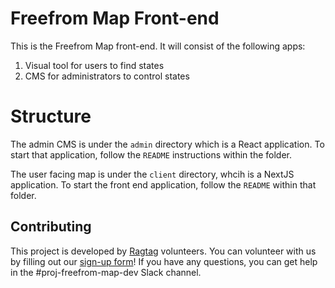 # Freefrom Map Front-end
This is the Freefrom Map front-end. It will consist of the following apps:

1. Visual tool for users to find states
1. CMS for administrators to control states

# Structure
The admin CMS is under the `admin` directory which is a React application. To start that application, follow the `README`
instructions within the folder.

The user facing map is under the `client` directory, whcih is a NextJS application. To start the front end application,
follow the `README` within that folder.

## Contributing
This project is developed by [Ragtag](https://ragtag.org/) volunteers. You can volunteer with us by filling out our [sign-up form](https://id.ragtag.org/join/)!
If you have any questions, you can get help in the #proj-freefrom-map-dev Slack channel.
